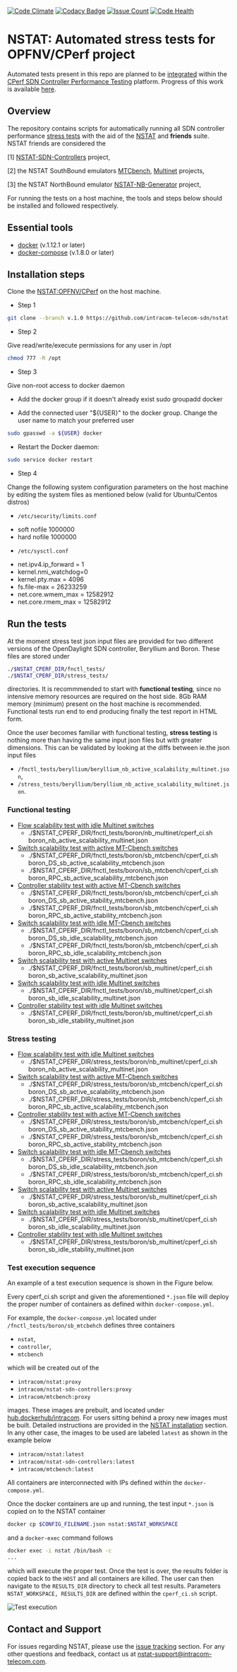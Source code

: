[![Code Climate](https://codeclimate.com/github/intracom-telecom-sdn/nstat-cperf/badges/gpa.svg)](https://codeclimate.com/github/intracom-telecom-sdn/nstat-cperf)
[![Codacy Badge](https://api.codacy.com/project/badge/Grade/d796712f8a734e7c983e33299c117068)](https://www.codacy.com/app/kostis-g-papadopoulos/nstat-cperf?utm_source=github.com&amp;utm_medium=referral&amp;utm_content=intracom-telecom-sdn/nstat-cperf&amp;utm_campaign=Badge_Grade)
[![Issue Count](https://lima.codeclimate.com/github/intracom-telecom-sdn/nstat-cperf/badges/issue_count.svg)](https://lima.codeclimate.com/github/intracom-telecom-sdn/nstat-cperf)
[![Code Health](https://landscape.io/github/intracom-telecom-sdn/nstat-cperf/master/landscape.svg?style=flat)](https://landscape.io/github/intracom-telecom-sdn/nstat-cperf/master)


# NSTAT: Automated stress tests for OPFNV/CPerf project

Automated tests present in this repo are planned to be
[integrated](https://wiki.opnfv.org/display/cperf/CPerf+Colorado+Release+Plan) within the
[CPerf SDN Controller Performance Testing](https://wiki.opnfv.org/display/cperf)
platform. Progress of this work is available [here](https://jira.opnfv.org/browse/CPERF-2).

## Overview

The repository contains scripts for automatically running all SDN controller
performance [stress tests](https://github.com/intracom-telecom-sdn/nstat/wiki)
with the aid of the [NSTAT](https://github.com/intracom-telecom-sdn/nstat)
and __friends__ suite. NSTAT friends are considered the

  [1] [NSTAT-SDN-Controllers](https://github.com/intracom-telecom-sdn/nstat-sdn-controllers) project,

  [2] the NSTAT SouthBound emulators [MTCbench](https://github.com/intracom-telecom-sdn/mtcbench),
  [Multinet](https://github.com/intracom-telecom-sdn/multinet) projects,

  [3] the NSTAT NorthBound emulator [NSTAT-NB-Generator](https://github.com/intracom-telecom-sdn/nstat-nb-generator) project,

For running the tests on a host machine, the tools and steps below should be
installed and followed respectively.

## Essential tools

- [docker](https://docs.docker.com/engine/installation/) (v.1.12.1 or later)
- [docker-compose](https://docs.docker.com/compose/install/) (v.1.8.0 or later)

## Installation steps

Clone the [NSTAT:OPFNV/CPerf](https://github.com/intracom-telecom-sdn/nstat-cperf#nstat-automated-stress-tests-for-opfnvcperf-project)
on the host machine.

-  Step 1
```bash
git clone --branch v.1.0 https://github.com/intracom-telecom-sdn/nstat-cperf.git nstat-cperf
```

-  Step 2

Give read/write/execute permissions for any user in /opt
```bash
chmod 777 -R /opt
```
-  Step 3

Give non-root access to docker daemon

* Add the docker group if it doesn't already exist
sudo groupadd docker

* Add the connected user "${USER}" to the docker group. Change the user name to
match your preferred user

```bash
sudo gpasswd -a ${USER} docker
```

* Restart the Docker daemon:
```bash
sudo service docker restart
```

-  Step 4

Change the following system configuration parameters on the host machine by editing
the system files as mentioned below (valid for Ubuntu/Centos distros)

-  ``/etc/security/limits.conf``

  *  soft nofile 1000000
  *  hard nofile 1000000

-  ```/etc/sysctl.conf ```

  *  net.ipv4.ip_forward = 1
  *  kernel.nmi_watchdog=0
  *  kernel.pty.max = 4096
  *  fs.file-max = 26233259
  *  net.core.wmem_max = 12582912
  *  net.core.rmem_max = 12582912

## Run the tests

At the moment stress test json input files are provided for two different versions
of the OpenDaylight SDN controller, Beryllium and Boron. These files are stored
under

```bash
./$NSTAT_CPERF_DIR/fnctl_tests/
./$NSTAT_CPERF_DIR/stress_tests/
```
directories. It is recommmended to start with __functional testing__, since no
intensive memory resources are required on the host side. 8Gb RAM memory
(minimum) present on the host machine is recommended. Functional tests run end to
end producing finally the test report in HTML form.

Once the user becomes familiar with functional testing, __stress testing__ is
nothing more than having the same input json files but with greater dimensions.
This can be validated by looking at the diffs between ie.the json input files

  * ``/fnctl_tests/beryllium/beryllium_nb_active_scalability_multinet.json``,
  * ``/stress_tests/beryllium/beryllium_nb_active_scalability_multinet.json``.

### Functional testing

- [Flow scalability test with idle Multinet switches](https://github.com/intracom-telecom-sdn/nstat/wiki/Flow-scalability-test-with-idle-Multinet-switches)
  - ./$NSTAT_CPERF_DIR/fnctl_tests/boron/nb_multinet/cperf_ci.sh boron_nb_active_scalability_multinet.json
- [Switch scalability test with active MT-Cbench switches](https://github.com/intracom-telecom-sdn/nstat/wiki/Switch-scalability-test-with-active-MT-Cbench-switches)
  - ./$NSTAT_CPERF_DIR/fnctl_tests/boron/sb_mtcbench/cperf_ci.sh boron_DS_sb_active_scalability_mtcbench.json
  - ./$NSTAT_CPERF_DIR/fnctl_tests/boron/sb_mtcbench/cperf_ci.sh boron_RPC_sb_active_scalability_mtcbench.json
- [Controller stability test with active MT-Cbench switches](https://github.com/intracom-telecom-sdn/nstat/wiki/Controller-stability-test-with-active-MT-Cbench-switches)
  - ./$NSTAT_CPERF_DIR/fnctl_tests/boron/sb_mtcbench/cperf_ci.sh boron_DS_sb_active_stability_mtcbench.json
  - ./$NSTAT_CPERF_DIR/fnctl_tests/boron/sb_mtcbench/cperf_ci.sh boron_RPC_sb_active_stability_mtcbench.json
- [Switch scalability test with idle MT-Cbench switches](https://github.com/intracom-telecom-sdn/nstat/wiki/Switch-scalability-test-with-idle-MT-Cbench-switches)
  - ./$NSTAT_CPERF_DIR/fnctl_tests/boron/sb_mtcbench/cperf_ci.sh boron_DS_sb_idle_scalability_mtcbench.json
  - ./$NSTAT_CPERF_DIR/fnctl_tests/boron/sb_mtcbench/cperf_ci.sh boron_RPC_sb_idle_scalability_mtcbench.json
- [Switch scalability test with active Multinet switches](https://github.com/intracom-telecom-sdn/nstat/wiki/Switch-scalability-test-with-active-Multinet-switches)
  - ./$NSTAT_CPERF_DIR/fnctl_tests/boron/sb_multinet/cperf_ci.sh boron_sb_active_scalability_multinet.json
- [Switch scalability test with idle Multinet switches](https://github.com/intracom-telecom-sdn/nstat/wiki/Switch-scalability-test-with-idle-Multinet-switches)
  - ./$NSTAT_CPERF_DIR/fnctl_tests/boron/sb_multinet/cperf_ci.sh boron_sb_idle_scalability_multinet.json
- [Controller stability test with idle Multinet switches](https://github.com/intracom-telecom-sdn/nstat/wiki/Controller-stability-test-with-idle-Multinet-switches)
  - ./$NSTAT_CPERF_DIR/fnctl_tests/boron/sb_multinet/cperf_ci.sh boron_sb_idle_stability_multinet.json

### Stress testing

- [Flow scalability test with idle Multinet switches](https://github.com/intracom-telecom-sdn/nstat/wiki/Flow-scalability-test-with-idle-Multinet-switches)
  - ./$NSTAT_CPERF_DIR/stress_tests/boron/nb_multinet/cperf_ci.sh boron_nb_active_scalability_multinet.json
- [Switch scalability test with active MT-Cbench switches](https://github.com/intracom-telecom-sdn/nstat/wiki/Switch-scalability-test-with-active-MT-Cbench-switches)
  - ./$NSTAT_CPERF_DIR/stress_tests/boron/sb_mtcbench/cperf_ci.sh boron_DS_sb_active_scalability_mtcbench.json
  - ./$NSTAT_CPERF_DIR/stress_tests/boron/sb_mtcbench/cperf_ci.sh boron_RPC_sb_active_scalability_mtcbench.json
- [Controller stability test with active MT-Cbench switches](https://github.com/intracom-telecom-sdn/nstat/wiki/Controller-stability-test-with-active-MT-Cbench-switches)
  - ./$NSTAT_CPERF_DIR/stress_tests/boron/sb_mtcbench/cperf_ci.sh boron_DS_sb_active_stability_mtcbench.json
  - ./$NSTAT_CPERF_DIR/stress_tests/boron/sb_mtcbench/cperf_ci.sh boron_RPC_sb_active_stability_mtcbench.json
- [Switch scalability test with idle MT-Cbench switches](https://github.com/intracom-telecom-sdn/nstat/wiki/Switch-scalability-test-with-idle-MT-Cbench-switches)
  - ./$NSTAT_CPERF_DIR/stress_tests/boron/sb_mtcbench/cperf_ci.sh boron_DS_sb_idle_scalability_mtcbench.json
  - ./$NSTAT_CPERF_DIR/stress_tests/boron/sb_mtcbench/cperf_ci.sh boron_RPC_sb_idle_scalability_mtcbench.json
- [Switch scalability test with active Multinet switches](https://github.com/intracom-telecom-sdn/nstat/wiki/Switch-scalability-test-with-active-Multinet-switches)
  - ./$NSTAT_CPERF_DIR/stress_tests/boron/sb_multinet/cperf_ci.sh boron_sb_active_scalability_multinet.json
- [Switch scalability test with idle Multinet switches](https://github.com/intracom-telecom-sdn/nstat/wiki/Switch-scalability-test-with-idle-Multinet-switches)
  - ./$NSTAT_CPERF_DIR/stress_tests/boron/sb_multinet/cperf_ci.sh boron_sb_idle_scalability_multinet.json
- [Controller stability test with idle Multinet switches](https://github.com/intracom-telecom-sdn/nstat/wiki/Controller-stability-test-with-idle-Multinet-switches)
  - ./$NSTAT_CPERF_DIR/stress_tests/boron/sb_multinet/cperf_ci.sh boron_sb_idle_stability_multinet.json


### Test execution sequence

An example of a test execution sequence is shown in the Figure below.

Every cperf_ci.sh script and given the aforementioned ```*.json``` file will deploy
the proper number of containers as defined within ```docker-compose.yml```.

For example, the ```docker-compose.yml``` located under ```/fnctl_tests/boron/sb_mtcbehch```
defines three containers

  -  ```nstat```,
  -  ```controller```,
  -  ```mtcbench```

which will be created out of the

  -  ```intracom/nstat:proxy```
  -  ```intracom/nstat-sdn-controllers:proxy```
  -  ```intracom/mtcbench:proxy```

images. These images are prebuilt, and located
under [hub.dockerhub/intracom](https://hub.docker.com/u/intracom/). For users
sitting behind a proxy new images must be built. Detailed instructions are
provided in the [NSTAT installation](https://github.com/intracom-telecom-sdn/nstat/wiki/Installation)
section. In any other case, the images to be used are labeled ``latest`` as shown
in the example below

  -  ```intracom/nstat:latest```
  -  ```intracom/nstat-sdn-controllers:latest```
  -  ```intracom/mtcbench:latest```


All containers
are interconnected with IPs defined within the ```docker-compose.yml```.

Once the docker containers are up and running, the test input ```*.json``` is copied
on to the NSTAT container

```bash
docker cp $CONFIG_FILENAME.json nstat:$NSTAT_WORKSPACE
```
and a ```docker-exec``` command follows

```bash
docker exec -i nstat /bin/bash -c
...
```
which will execute the proper test. Once the test is over, the results folder
is copied back to the ```HOST``` and all containers are killed. The user can
then navigate to the ```RESULTS_DIR``` directory to check all test results.
Parameters ```NSTAT_WORKSPACE, RESULTS_DIR``` are defined within the
```cperf_ci.sh``` script.


![Test execution](images/cperf.png)

## Contact and Support

For issues regarding NSTAT, please use the [issue tracking](https://github.com/intracom-telecom-sdn/nstat/issues) section.
For any other questions and feedback, contact us at [nstat-support@intracom-telecom.com](mailto:nstat-support@intracom-telecom.com).

